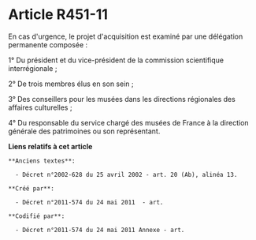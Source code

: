 # Article R451-11

En cas d'urgence, le projet d'acquisition est examiné par une délégation permanente composée :

1° Du président et du vice-président de la commission scientifique interrégionale ;

2° De trois membres élus en son sein ;

3° Des conseillers pour les musées dans les directions régionales des affaires culturelles ;

4° Du responsable du service chargé des musées de France à la direction générale des patrimoines ou son représentant.

**Liens relatifs à cet article**

	**Anciens textes**:

	  - Décret n°2002-628 du 25 avril 2002 - art. 20 (Ab), alinéa 13.

	**Créé par**:

	  - Décret n°2011-574 du 24 mai 2011  - art.

	**Codifié par**:

	  - Décret n°2011-574 du 24 mai 2011 Annexe - art.
